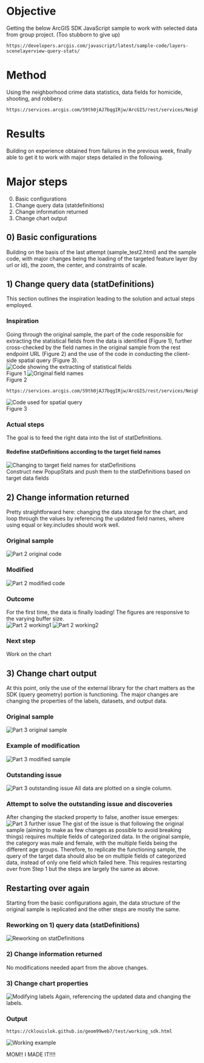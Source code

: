 # Objective 
Getting the below ArcGIS SDK JavaScript sample to work with selected data from group project. (Too stubborn to give up)

```
https://developers.arcgis.com/javascript/latest/sample-code/layers-scenelayerview-query-stats/
```

# Method
Using the neighborhood crime data statistics, data fields for homicide, shooting, and robbery.
```
https://services.arcgis.com/S9th0jAJ7bqgIRjw/ArcGIS/rest/services/Neighbourhood_Crime_Rates_Open_Data/FeatureServer/0
```

# Results
Building on experience obtained from failures in the previous week, finally able to get it to work with major steps detailed in the following.

# Major steps
0) Basic configurations 
1) Change query data (statdefinitions)
2) Change information returned
3) Change chart output


## 0) Basic configurations
Building on the basis of the last attempt (sample_test2.html) and the sample code, with major changes being the loading of the targeted feature layer (by url or id), the zoom, the center, and constraints of scale.


## 1) Change query data (statDefinitions)
This section outlines the inspiration leading to the solution and actual steps employed.

### Inspiration 
Going through the original sample, the part of the code responsible for extracting the statistical fields from the data is identified (Figure 1), further cross-checked by the field names in the original sample from the rest endpoint URL (Figure 2) and the use of the code in conducting the client-side spatial query (Figure 3).\
![Code showing the extracting of statistical fields](11_1.png "Pic 1")\
Figure 1
![Original field names](11_2.png "Pic 2")\
Figure 2
```
https://services.arcgis.com/S9th0jAJ7bqgIRjw/ArcGIS/rest/services/Neighbourhood_Crime_Rates_Open_Data/FeatureServer/0)
```
![Code used for spatial query](11_3.png "Pic 3")\
Figure 3

### Actual steps
The goal is to feed the right data into the list of statDefinitions. 

#### Redefine statDefinitions according to the target field names
![Changing to target field names for statDefinitions](11_4.png "Pic 4")\
Construct new PopupStats and push them to the statDefinitions based on target data fields


## 2) Change information returned
Pretty straightforward here: changing the data storage for the chart, and loop through the values by referencing the updated field names, where using equal or key.includes should work well.

### Original sample
![Part 2 original code](11_5.png "Pic 5")

### Modified
![Part 2 modified code](11_6.png "Pic 6")

### Outcome
For the first time, the data is finally loading! The figures are responsive to the varying buffer size.\
![Part 2 working1](11_7.png "Pic 7")
![Part 2 working2](11_8.png "Pic 8")

### Next step
Work on the chart 


## 3) Change chart output
At this point, only the use of the external library for the chart matters as the SDK (query geometry) portion is functioning. The major changes are changing the properties of the labels, datasets, and output data. 

### Original sample
![Part 3 original sample](11_9.png "Pic 9")

### Example of modification 
![Part 3 modified sample](11_10.png "Pic 10")

### Outstanding issue 
![Part 3 outstanding issue](11_11.png "Pic 11")
All data are plotted on a single column.

### Attempt to solve the outstanding issue and discoveries
After changing the stacked property to false, another issue emerges:
![Part 3 further issue](11_12.png "Pic 12")
The gist of the issue is that following the original sample (aiming to make as few changes as possible to avoid breaking things) requires multiple fields of categorized data. In the original sample, the category was male and female, with the multiple fields being the different age groups. Therefore, to replicate the functioning sample, the query of the target data should also be on multiple fields of categorized data, instead of only one field which failed here. This requires restarting over from Step 1 but the steps are largely the same as above.


## Restarting over again
Starting from the basic configurations again, the data structure of the original sample is replicated and the other steps are mostly the same.

### Reworking on 1) query data (statDefinitions)
![Reworking on statDefinitions](11_13.png "Pic 13")

### 2) Change information returned
No modifications needed apart from the above changes.

### 3) Change chart properties
![Modifying labels](11_14.png "Pic 14")
Again, referencing the updated data and changing the labels.

### Output
```
https://cklouislok.github.io/geom99web7/test/working_sdk.html
```
![Working example](11_15.png "Pic 15")


MOM!! I MADE IT!!!!












